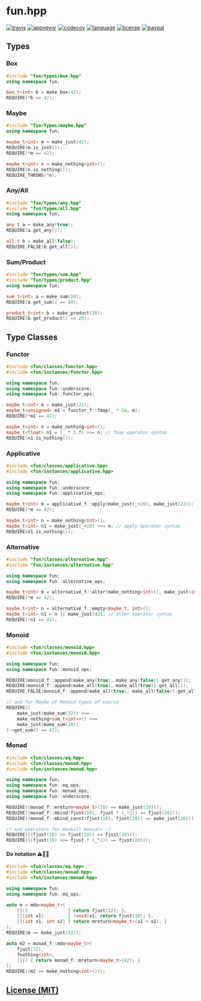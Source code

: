 # fun.hpp

[![travis][badge.travis]][travis]
[![appveyor][badge.appveyor]][appveyor]
[![codecov][badge.codecov]][codecov]
[![language][badge.language]][language]
[![license][badge.license]][license]
[![paypal][badge.paypal]][paypal]

[badge.travis]: https://img.shields.io/travis/BlackMATov/fun.hpp/master.svg?logo=travis
[badge.appveyor]: https://img.shields.io/appveyor/ci/BlackMATov/fun-hpp/master.svg?logo=appveyor
[badge.codecov]: https://img.shields.io/codecov/c/github/BlackMATov/fun.hpp/master.svg?logo=codecov
[badge.language]: https://img.shields.io/badge/language-C%2B%2B17-red.svg
[badge.license]: https://img.shields.io/badge/license-MIT-blue.svg
[badge.paypal]: https://img.shields.io/badge/donate-PayPal-orange.svg?logo=paypal&colorA=00457C

[travis]: https://travis-ci.org/BlackMATov/fun.hpp
[appveyor]: https://ci.appveyor.com/project/BlackMATov/fun-hpp
[codecov]: https://codecov.io/gh/BlackMATov/fun.hpp
[language]: https://en.wikipedia.org/wiki/C%2B%2B17
[license]: https://en.wikipedia.org/wiki/MIT_License
[paypal]: https://www.paypal.me/matov

[fun]: https://github.com/BlackMATov/fun.hpp

## Types

### Box

```cpp
#include "fun/types/box.hpp"
using namespace fun;

box_t<int> b = make_box(42);
REQUIRE(*b == 42);
```

### Maybe

```cpp
#include "fun/types/maybe.hpp"
using namespace fun;

maybe_t<int> m = make_just(42);
REQUIRE(m.is_just());
REQUIRE(*m == 42);

maybe_t<int> n = make_nothing<int>();
REQUIRE(n.is_nothing());
REQUIRE_THROWS(*n);
```

### Any/All

```cpp
#include "fun/types/any.hpp"
#include "fun/types/all.hpp"
using namespace fun;

any_t a = make_any(true);
REQUIRE(a.get_any());

all_t b = make_all(false);
REQUIRE_FALSE(b.get_all());
```

### Sum/Product

```cpp
#include "fun/types/sum.hpp"
#include "fun/types/product.hpp"
using namespace fun;

sum_t<int> a = make_sum(10);
REQUIRE(a.get_sum() == 10);

product_t<int> b = make_product(20);
REQUIRE(b.get_product() == 20);
```

## Type Classes

### Functor

```c++
#include <fun/classes/functor.hpp>
#include <fun/instances/functor.hpp>

using namespace fun;
using namespace fun::underscore;
using namespace fun::functor_ops;

maybe_t<int> m = make_just(21);
maybe_t<unsigned> m1 = functor_f::fmap(_ * 2u, m);
REQUIRE(*m1 == 42);

maybe_t<int> n = make_nothing<int>();
maybe_t<float> n1 = (_ * 2.f) >>= n; // fmap operator syntax
REQUIRE(n1.is_nothing());
```

### Applicative

```cpp
#include <fun/classes/applicative.hpp>
#include <fun/instances/applicative.hpp>

using namespace fun;
using namespace fun::underscore;
using namespace fun::applicative_ops;

maybe_t<int> m = applicative_f::apply(make_just(_+20), make_just(22));
REQUIRE(*m == 42);

maybe_t<int> n = make_nothing<int>();
maybe_t<int> n1 = make_just(_+20) >>= n; // apply operator syntax
REQUIRE(n1.is_nothing());
```

### Alternative

```cpp
#include "fun/classes/alternative.hpp"
#include "fun/instances/alternative.hpp"

using namespace fun;
using namespace fun::alternative_ops;

maybe_t<int> m = alternative_f::alter(make_nothing<int>(), make_just<int>(42));
REQUIRE(*m == 42);

maybe_t<int> n = alternative_f::empty<maybe_t, int>();
maybe_t<int> n1 = n || make_just(42); // alter operator syntax
REQUIRE(*n1 == 42);
```

### Monoid

```cpp
#include <fun/classes/monoid.hpp>
#include <fun/instances/monoid.hpp>

using namespace fun;
using namespace fun::monoid_ops;

REQUIRE(monoid_f::append(make_any(true), make_any(false)).get_any());
REQUIRE(monoid_f::append(make_all(true), make_all(true)).get_all());
REQUIRE_FALSE(monoid_f::append(make_all(true), make_all(false)).get_all());

// and for Maybe of Monoid types of course
REQUIRE((
    make_just(make_sum(32)) >>=
    make_nothing<sum_t<int>>() >>=
    make_just(make_sum(10))
)->get_sum() == 42);
```

### Monad

```cpp
#include <fun/classes/eq.hpp>
#include <fun/classes/monad.hpp>
#include <fun/instances/monad.hpp>

using namespace fun;
using namespace fun::eq_ops;
using namespace fun::monad_ops;
using namespace fun::underscore;

REQUIRE((monad_f::mreturn<maybe_t>(10) == make_just(10)));
REQUIRE((monad_f::mbind(fjust(10), fjust * (_*2)) == fjust(20)));
REQUIRE((monad_f::mbind_const(fjust(10), fjust(20)) == make_just(20)));

// and operators for Haskell maniacs :)
REQUIRE(((fjust(10) >> fjust(20)) == fjust(20)));
REQUIRE(((fjust(10) >>= fjust * (_*2)) == fjust(20)));
```

#### Do notation :warning::see_no_evil::smiling_imp:

```cpp
#include <fun/classes/eq.hpp>
#include <fun/classes/monad.hpp>
#include <fun/instances/monad.hpp>

using namespace fun;
using namespace fun::eq_ops;

auto m = mdo<maybe_t>(
    []()               { return fjust(32); },
    [](int x1)         { (void)x1; return fjust(10); },
    [](int x1, int x2) { return mreturn<maybe_t>(x1 + x2); }
);
REQUIRE(m == make_just(42));

auto m2 = monad_f::mdo<maybe_t>(
    fjust(32),
    fnothing<int>,
    []() { return monad_f::mreturn<maybe_t>(42); }
);
REQUIRE((m2 == make_nothing<int>()));
```



## [License (MIT)](./LICENSE.md)